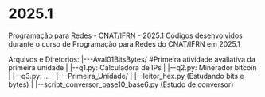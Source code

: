 # 2025.1
Programação para Redes - CNAT/IFRN - 2025.1 Códigos desenvolvidos durante o curso de Programação para Redes do CNAT/IFRN em 2025.1


Arquivos e Diretorios:
|---Aval01BitsBytes/    #Primeira atividade avaliativa da primeira unidade
|       |--q1.py: Calculadora de IPs
|       |--q2.py: Minerador bitcoin
|       |--q3.py: ...
|
|---Primeira_Unidade/
|       |--leitor_hex.py  (Estudando bits e bytes)
|       |--script_conversor_base10_base6.py  (Estudo de conversor)